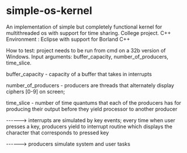 # simple-os-kernel
An implementation of simple but completely functional kernel for multithreaded os with support for time sharing. College project. C++
Environment : Eclipse with support for Borland C++

How to test: project needs to be run from cmd on a 32b version of Windows. Input arguments: buffer_capacity, number_of_producers, time_slice.

buffer_capacity - capacity of a buffer that takes in interrupts


number_of_producers - producers are threads that alternately display ciphers [0-9] on screen;


time_slice - number of time quantums that each of the producers has for producing their output before they yield processor to another producer 


------> interrupts are simulated by key events; every time when user presses a key, producers yield to interrupt routine which displays the character that corresponds to pressed key


------> producers simulate system and user tasks

